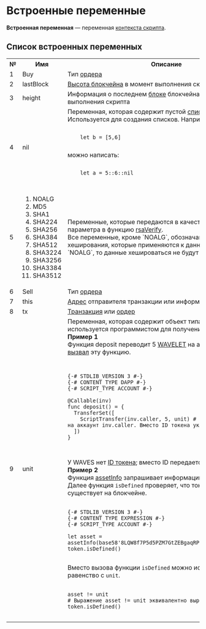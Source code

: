 # Встроенные переменные

**Встроенная переменная** — переменная [контекста скрипта](/ride/script/script-context.md).

## Список встроенных переменных
<table style="width:100%">
  <tr>
    <th>№</th>
    <th>Имя</th>
    <th>Описание</th>
  </tr>
  <tr>
    <td>1</td>
    <td>Buy</td>
    <td>Тип <a href="/blockchain/order.md">ордера</a></td>
  </tr>
  <tr>
    <td>2</td>
    <td>lastBlock</td>
    <td><a href="/blockchain/blockchain/blockchain-height.md">Высота блокчейна</a> в момент выполнения скрипта</td>
  </tr>
  <tr>
    <td>3</td>
    <td>height</td>
    <td>Информация о последнем <a href="/blockchain/block.md">блоке</a> блокчейна в момент выполнения скрипта</td>
  </tr>
  <tr>
    <td>4</td>
    <td>nil</td>
    <td>Переменная, которая содержит пустой <a href="/ride/data-types/list.md">список.</a><br>Используется для создания списков. Например, вместо:<br>
<pre>
<code class=“lang-ride”>
    let b = [5,6]
</code>
</pre>
    можно написать:
<pre>
<code class=“lang-ride”>
    let a = 5::6::nil
</code>
</pre>
    </td>
  </tr>
  <tr>
    <td>5</td>
    <td>
      <ol>
        <li>NOALG</li><li>MD5</li>
        <li>SHA1</li><li>SHA224</li>
        <li>SHA256</li><li>SHA384</li>
        <li>SHA512</li><li>SHA3224</li>
        <li>SHA3256</li><li>SHA3384</li>
        <li>SHA3512</li></ol>
    </td>
    <td>Переменные, которые передаются в качестве первого параметра в  функцию <a href="/ride/functions/built-in-functions/verification-functions.md">rsaVerify</a>.<br> Все переменные, кроме `NOALG`, обозначают алгоритмы хеширования, которые применяются к данным. Если передать `NOALG`, то данные хешироваться не будут</td>
  </tr>
  <tr>
    <td>6</td>
    <td>Sell</td>
    <td>Тип <a href="blockchain/order.md">ордера</a></td>
  </tr>
  <tr>
    <td>7</td>
    <td>this</td>
    <td><a href="/blockchain/address.md">Адрес</a> отправителя транзакции или информация о <a href="/blockchain/token.md">токене</a></td>
  </tr>
  <tr>
    <td>8</td>
    <td>tx</td>
    <td><a href="/blockchain/transaction.md">Транзакция</a> или <a href="/blockchain/order.md">ордер</a></td>
  </tr>
  <tr>
    <td>9</td>
    <td>unit</td>
    <td>Переменная, которая содержит объект типа <a href="/ride/data-types/unit.md">Unit</a>. Переменная используется программистом для получения объекта типа `Unit`. <br><b>Пример 1</b><br> Функция deposit переводит 5 <a href="/blockchain/token/wavelet.md">WAVELET</a> на аккаунт, который <a href="/ride/functions/callable-function.md">вызвал</a> эту функцию.

<pre>
<code class=“lang-ride”>

{-# STDLIB_VERSION 3 #-}
{-# CONTENT_TYPE DAPP #-}
{-# SCRIPT_TYPE ACCOUNT #-}

@Callable(inv)
func deposit() = {
  TransferSet([
    ScriptTransfer(inv.caller, 5, unit) # Перевести 5 WAVELET на аккаунт inv.caller. Вместо ID токена указан unit
  ])
}

</code>
</pre>

У WAVES нет <a href="/blockchain/token/token-id.md">ID токена</a>; вместо ID передается `unit`.<br><b>Пример 2</b><br>Функция <a href="/ride/functions/built-in-functions/blockchain-functions.md">assetInfo</a> запрашивает информацию о токене по его ID. Далее функция `isDefined` проверяет, что токен с таким ID существует на блокчейне.
<pre>
<code class=“lang-ride”>
{-# STDLIB_VERSION 3 #-}
{-# CONTENT_TYPE EXPRESSION #-}
{-# SCRIPT_TYPE ACCOUNT #-}

let asset = assetInfo(base58'8LQW8f7P5d5PZM7GtZEBgaqRPGSzS3DfPuiXrURJ4AJS')
token.isDefined()
</code>
</pre>
Вместо вызова функции `isDefined` можно использовать равенство с `unit`.
<pre>
<code class=“lang-ride”>
asset != unit
# Выражение asset != unit эквивалентно выражению token.isDefined()
</code>
</pre>
  </td>
  </tr>
</table>
